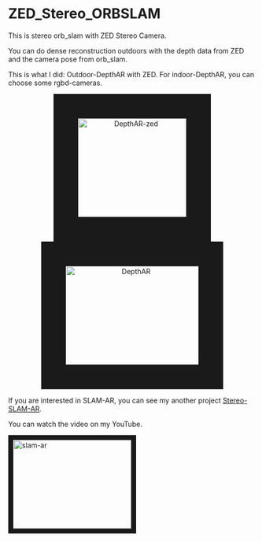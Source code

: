 # ZED_Stereo_ORBSLAM
This is stereo orb_slam with ZED Stereo Camera.

You can do dense reconstruction outdoors with the depth data from ZED and the camera pose from orb_slam.

This is what I did: Outdoor-DepthAR with ZED. For indoor-DepthAR, you can choose some rgbd-cameras.
<p align="center">
<img src="https://github.com/ygx2011/ZED_Stereo_ORBSLAM/blob/master/pic/DepthAR-zed.png?raw=true" alt="DepthAR-zed" width="220" height="200" border="50"/>
<img src="https://github.com/ygx2011/ZED_Stereo_ORBSLAM/blob/master/pic/DepthAR.png?raw=true" alt="DepthAR" width="270" height="200" border="50"/>
</p>

If you are interested in SLAM-AR, you can see my another project [Stereo-SLAM-AR](https://github.com/ygx2011/Stereo_SLAM_AR).

You can watch the video on my YouTube.

<a href="https://www.youtube.com/watch?v=2Jz937AZ_Qo
" target="_blank"><img src="http://img.youtube.com/vi/2Jz937AZ_Qo/0.jpg"
alt="slam-ar" width="240" height="180" border="10" /></a>
